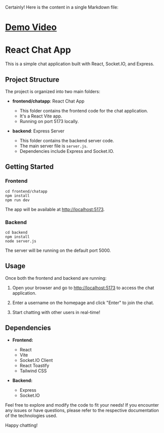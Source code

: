Certainly! Here is the content in a single Markdown file:


# [Demo Video](https://www.youtube.com/watch?v=4uO5S-Y0DKw)
# React Chat App

This is a simple chat application built with React, Socket.IO, and Express.

## Project Structure

The project is organized into two main folders:

- **frontend/chatapp**: React Chat App

  - This folder contains the frontend code for the chat application.
  - It's a React Vite app.
  - Running on port 5173 locally.

- **backend**: Express Server
  - This folder contains the backend server code.
  - The main server file is `server.js`.
  - Dependencies include Express and Socket.IO.

## Getting Started

### Frontend


```
cd frontend/chatapp
npm install
npm run dev

```

The app will be available at [http://localhost:5173](http://localhost:5173).

### Backend

```
cd backend
npm install
node server.js
```

The server will be running on the default port 5000.

## Usage

Once both the frontend and backend are running:

1. Open your browser and go to [http://localhost:5173](http://localhost:5173) to access the chat application.

2. Enter a username on the homepage and click "Enter" to join the chat.

3. Start chatting with other users in real-time!

## Dependencies

- **Frontend:**

  - React
  - Vite
  - Socket.IO Client
  - React Toastify
  - Tailwind CSS

- **Backend:**
  - Express
  - Socket.IO

Feel free to explore and modify the code to fit your needs! If you encounter any issues or have questions, please refer to the respective documentation of the technologies used.

Happy chatting!

